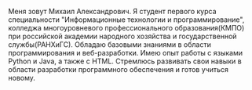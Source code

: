 Меня зовут Михаил Александрович. Я студент первого курса специальности "Информационные технологии и программирование", колледжа многоуровневого профессионального образования(КМПО) при российской академии народного хозяйства и государственной службы(РАНХиГС). Обладаю базовыми знаниями в области программирования и веб-разработки. Имею опыт работы с языками Python и Java, а также с HTML. 
Стремлюсь развивать свои навыки в области разработки программного обеспечения и готов учиться новому.
